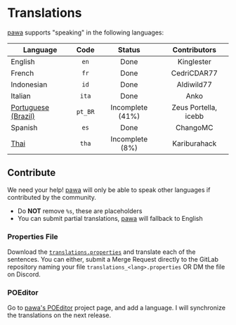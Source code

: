 # Translations
[pawa](https://pawa.im) supports "speaking" in the following languages:

| Language                                                                                           | Code    | Status           | Contributors         |
|----------------------------------------------------------------------------------------------------|:-------:|:----------------:|:--------------------:|
| English                                                                                            | `en`    | Done             | Kinglester           |
| French                                                                                             | `fr`    | Done             | CedriCDAR77          |
| Indonesian                                                                                         | `id`    | Done             | Aldiwild77           |
| Italian                                                                                            | `ita`   | Done             | Anko                 |
| [Portuguese (Brazil)](https://poeditor.com/projects/po_edit?id_language=190&per_page=20&id=294405) | `pt_BR` | Incomplete (41%) | Zeus Portella, icebb |
| Spanish                                                                                            | `es`    | Done             | ChangoMC             |
| [Thai](https://poeditor.com/projects/po_edit?id_language=163&per_page=20&id=294405)                | `tha`   | Incomplete (8%)  | Kariburahack         |

## Contribute
We need your help! [pawa](https://pawa.im) will only be able to speak other languages if contributed by the community.

- Do **NOT** remove `%s`, these are placeholders
- You can submit partial translations, [pawa](https://pawa.im) will fallback to English

### Properties File

Download the [`translations.properties`](https://gitlab.com/pawabot/pawa/-/blob/master/src/main/resources/translations.properties) and translate each of the sentences. You can either, submit a Merge Request directly to the GitLab repository naming your file `translations_<lang>.properties` OR DM the file on Discord.

### POEditor

Go to [pawa's POEditor](https://poeditor.com/join/project?hash=qQs2GuUoYv) project page, and add a language. I will synchronize the translations on the next release.
